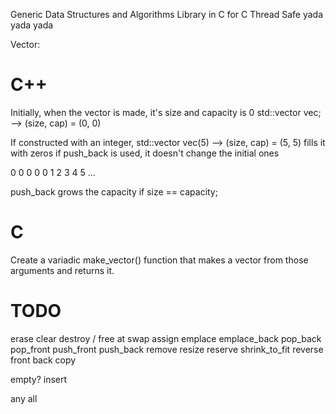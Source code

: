 Generic Data Structures and Algorithms Library in C for C
Thread Safe yada yada yada

Vector:
# C++

Initially, when the vector is made, it's size and capacity is 0
std::vector<int> vec; --> (size, cap) = (0, 0)

If constructed with an integer, 
std::vector<int> vec(5) --> (size, cap) = (5, 5)
fills it with zeros
if push_back is used, it doesn't change the initial ones

0 0 0 0 0 1 2 3 4 5 ...

push_back grows the capacity if size == capacity;


# C

Create a variadic make_vector() function that makes a vector from those arguments and returns it.

# TODO

erase
clear
destroy / free
at
swap
assign
emplace
emplace_back
pop_back
pop_front
push_front
push_back
remove
resize
reserve
shrink_to_fit
reverse
front
back
copy

empty?
insert

any
all